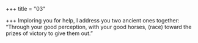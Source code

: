 +++
title = "03"

+++
Imploring you for help, I address you two ancient ones together:  
“Through your good perception, with your good horses, (race) toward  the prizes of victory to give them out.”  
